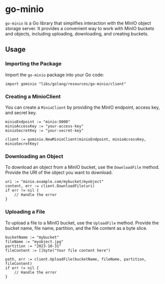 # go-minio

`go-minio` is a Go library that simplifies interaction with the MinIO object storage server. It provides a convenient way to work with MinIO buckets and objects, including uploading, downloading, and creating buckets.

## Usage

### Importing the Package

Import the `go-minio` package into your Go code:

```golang
import gominio "libs/golang/resources/go-minio/client"
```

### Creating a MinioClient
You can create a `MinioClient` by providing the MinIO endpoint, access key, and secret key.

```golang 
minioEndpoint := "minio:9000"
minioAccessKey := "your-access-key"
minioSecretKey := "your-secret-key"

client := gominio.NewMinioClient(minioEndpoint, minioAccessKey, minioSecretKey)

```

### Downloading an Object
To download an object from a MinIO bucket, use the `DownloadFile` method. Provide the URI of the object you want to download.

```golang
uri := "minio.example.com/mybucket/myobject"
content, err := client.DownloadFile(uri)
if err != nil {
    // Handle the error
}
```

### Uploading a File
To upload a file to a MinIO bucket, use the `UploadFile` method. Provide the bucket name, file name, partition, and the file content as a byte slice.

```golang
bucketName := "mybucket"
fileName := "myobject.jpg"
partition := "2023-10-31"
fileContent := []byte("Your file content here")

path, err := client.UploadFile(bucketName, fileName, partition, fileContent)
if err != nil {
    // Handle the error
}

```

